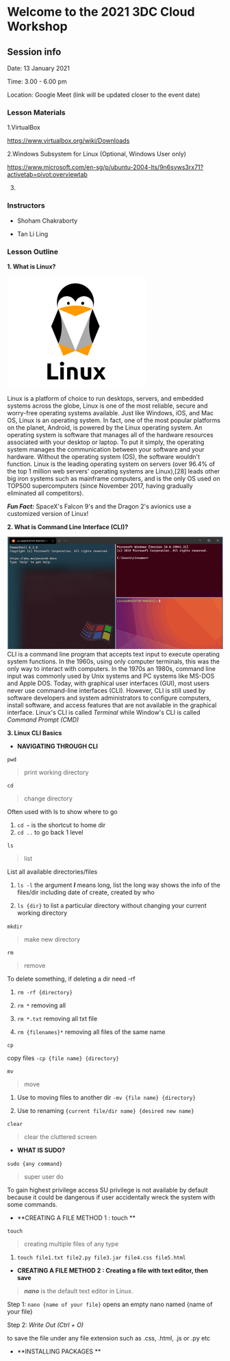 # Welcome to the 2021 3DC Cloud Workshop

## Session info

Date: 13 January 2021

Time: 3.00 - 6.00 pm

Location: Google Meet (link will be updated closer to the event date)

### **Lesson Materials**
1.VirtualBox

https://www.virtualbox.org/wiki/Downloads

2.Windows Subsystem for Linux (Optional, Windows User only) 

https://www.microsoft.com/en-sg/p/ubuntu-2004-lts/9n6svws3rx71?activetab=pivot:overviewtab

3. 

### **Instructors** 

- Shoham Chakraborty

- Tan Li Ling

### Lesson Outline
**1. What is Linux?**

![What is Linux?](https://github.com/3DCdsc/Cloud_2021/blob/master/linux%20logo.png)

Linux is a platform of choice to run desktops, servers, and embedded systems across the globe, Linux is one of the most reliable, secure and worry-free operating systems available. Just like Windows, iOS, and Mac OS, Linux is an operating system. In fact, one of the most popular platforms on the planet, Android, is powered by the Linux operating system. An operating system is software that manages all of the hardware resources associated with your desktop or laptop. To put it simply, the operating system manages the communication between your software and your hardware. Without the operating system (OS), the software wouldn't function. Linux is the leading operating system on servers (over 96.4% of the top 1 million web servers' operating systems are Linux),[28] leads other big iron systems such as mainframe computers, and is the only OS used on TOP500 supercomputers (since November 2017, having gradually eliminated all competitors).

***Fun Fact:***
SpaceX's Falcon 9's and the Dragon 2's avionics use a customized version of Linux! 



**2. What is Command Line Interface (CLI)?**

![](https://github.com/3DCdsc/Cloud_2021/blob/master/terminal%20vs%20cmd.png)
CLI is a command line program that accepts text input to execute operating system functions.
In the 1960s, using only computer terminals, this was the only way to interact with computers.
In the 1970s an 1980s, command line input was commonly used by Unix systems and PC systems like MS-DOS and Apple DOS.
Today, with graphical user interfaces (GUI), most users never use command-line interfaces (CLI).
However, CLI is still used by software developers and system administrators to configure computers, install software, and access features that are not available in the graphical interface.
Linux's CLI is called _Terminal_ while Window's CLI is called _Command Prompt (CMD)_


**3. Linux CLI Basics**
- **NAVIGATING THROUGH CLI**

```
pwd
```

> print working directory

```
cd
```

> change directory 

Often used with ls to show where to go

1.	```cd ~``` 
is the shortcut to home dir
2.	```cd ..```
to go back 1 level


```
ls 
```

> list

List all available directories/files

1.	```ls -l```
the argument ***l*** means long, list the long way shows the info of the files/dir including date of create, created by who

2.	```ls {dir}``` 
to list a particular directory without changing your current working directory


```mkdir ```
> make new directory


```
rm
```
> remove

To delete something, if deleting a dir need -rf

1.	```rm -rf {directory}```

2.  ```rm *```
removing all

3.  ```rm *.txt```
removing all txt file

4.	```rm {filenames}*```
removing all files of the same name

```
cp
```
copy files
```-cp {file name} {directory}```


```
mv
```
> move

1.	Use to moving files to another dir 
```-mv {file name} {directory}```


2.	Use to renaming 
```{current file/dir name} {desired new name}```


```
clear
```

> clear the cluttered screen


- **WHAT IS SUDO?**

```sudo {any command}```

> super user do

To gain highest privilege access
SU privilege is not available by default because it could be dangerous if user accidentally wreck the system with some commands.


- **CREATING A FILE METHOD 1 : touch **

```
touch
```

> creating multiple files of any type

1.	```touch file1.txt file2.py file3.jar file4.css file5.html```


- **CREATING A FILE METHOD 2 : Creating a file with text editor, then save**

> ***nano*** is the default text editor in Linux. 

Step 1:
```nano {name of your file}``` opens an empty nano named {name of your file}

Step 2:
_Write Out (Ctrl + O)_ 

to save the file under any file extension such as .css, .html, .js or .py etc


- **INSTALLING PACKAGES **

